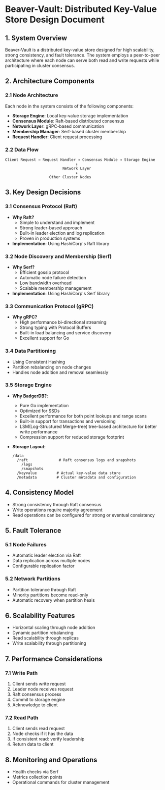 # Beaver-Vault: Distributed Key-Value Store Design Document

## 1. System Overview
Beaver-Vault is a distributed key-value store designed for high scalability, strong consistency, and fault tolerance. The system employs a peer-to-peer architecture where each node can serve both read and write requests while participating in cluster consensus.

## 2. Architecture Components

### 2.1 Node Architecture
Each node in the system consists of the following components:
- **Storage Engine**: Local key-value storage implementation
- **Consensus Module**: Raft-based distributed consensus
- **Network Layer**: gRPC-based communication
- **Membership Manager**: Serf-based cluster membership
- **Request Handler**: Client request processing

### 2.2 Data Flow
```
Client Request → Request Handler → Consensus Module → Storage Engine
                                ↓
                          Network Layer
                                ↓
                    Other Cluster Nodes
```

## 3. Key Design Decisions

### 3.1 Consensus Protocol (Raft)
- **Why Raft?**
  - Simple to understand and implement
  - Strong leader-based approach
  - Built-in leader election and log replication
  - Proven in production systems
- **Implementation**: Using HashiCorp's Raft library

### 3.2 Node Discovery and Membership (Serf)
- **Why Serf?**
  - Efficient gossip protocol
  - Automatic node failure detection
  - Low bandwidth overhead
  - Scalable membership management
- **Implementation**: Using HashiCorp's Serf library

### 3.3 Communication Protocol (gRPC)
- **Why gRPC?**
  - High performance bi-directional streaming
  - Strong typing with Protocol Buffers
  - Built-in load balancing and service discovery
  - Excellent support for Go

### 3.4 Data Partitioning
- Using Consistent Hashing
- Partition rebalancing on node changes
- Handles node addition and removal seamlessly

### 3.5 Storage Engine
- **Why BadgerDB?**: 
    - Pure Go implementation
    - Optimized for SSDs
    - Excellent performance for both point lookups and range scans
    - Built-in support for transactions and versioning
    - LSM(Log-Structured Merge-tree) tree-based architecture for better write performance
    - Compression support for reduced storage footprint
  
- **Storage Layout**:
  ```
  /data
    /raft              # Raft consensus logs and snapshots
      /logs
      /snapshots
    /keyvalue         # Actual key-value data store
    /metadata         # Cluster metadata and configuration
  ```

## 4. Consistency Model
- Strong consistency through Raft consensus
- Write operations require majority agreement
- Read operations can be configured for strong or eventual consistency

## 5. Fault Tolerance
### 5.1 Node Failures
- Automatic leader election via Raft
- Data replication across multiple nodes
- Configurable replication factor

### 5.2 Network Partitions
- Partition tolerance through Raft
- Minority partitions become read-only
- Automatic recovery when partition heals

## 6. Scalability Features
- Horizontal scaling through node addition
- Dynamic partition rebalancing
- Read scalability through replicas
- Write scalability through partitioning

## 7. Performance Considerations
### 7.1 Write Path
1. Client sends write request
2. Leader node receives request
3. Raft consensus process
4. Commit to storage engine
5. Acknowledge to client

### 7.2 Read Path
1. Client sends read request
2. Node checks if it has the data
3. If consistent read: verify leadership
4. Return data to client

## 8. Monitoring and Operations
- Health checks via Serf
- Metrics collection points
- Operational commands for cluster management
